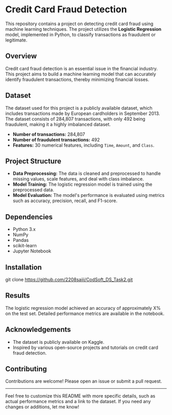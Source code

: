 # Credit Card Fraud Detection

This repository contains a project on detecting credit card fraud using machine learning techniques. 
The project utilizes the **Logistic Regression** model, implemented in Python, to classify transactions as fraudulent or legitimate.

## Overview

Credit card fraud detection is an essential issue in the financial industry. 
This project aims to build a machine learning model that can accurately identify fraudulent transactions, thereby minimizing financial losses.

## Dataset

The dataset used for this project is a publicly available dataset, which includes transactions made by European cardholders in September 2013. 
The dataset consists of 284,807 transactions, with only 492 being fraudulent, making it a highly imbalanced dataset.

- **Number of transactions:** 284,807
- **Number of fraudulent transactions:** 492
- **Features:** 30 numerical features, including `Time`, `Amount`, and `Class`.

## Project Structure

- **Data Preprocessing:** The data is cleaned and preprocessed to handle missing values, scale features, and deal with class imbalance.
- **Model Training:** The logistic regression model is trained using the preprocessed data.
- **Model Evaluation:** The model's performance is evaluated using metrics such as accuracy, precision, recall, and F1-score.

## Dependencies

- Python 3.x
- NumPy
- Pandas
- scikit-learn
- Jupyter Notebook

## Installation

git clone https://github.com/2208saiii/CodSoft_DS_Task2.git

## Results

The logistic regression model achieved an accuracy of approximately X% on the test set. 
Detailed performance metrics are available in the notebook.

## Acknowledgements

- The dataset is publicly available on Kaggle.
- Inspired by various open-source projects and tutorials on credit card fraud detection.

## Contributing

Contributions are welcome! Please open an issue or submit a pull request.

---

Feel free to customize this README with more specific details, such as actual performance metrics and a link to the dataset. If you need any changes or additions, let me know!
